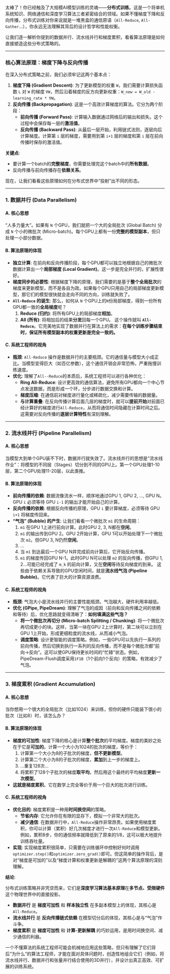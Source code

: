 太棒了！你已经触及了大规模AI模型训练的灵魂——**分布式训练**。这是一个将单机系统知识、网络通信和深度学习算法三者紧密结合的领域。如果不懂梯度下降和反向传播，分布式训练对你来说就是一堆黑盒的通信原语（`All-Reduce`, `All-Gather`...），你永远无法理解其背后的设计哲学和性能权衡。

让我们逐一解析你提到的数据并行、流水线并行和梯度累积，看看算法原理是如何直接塑造这些分布式策略的。

---

### 核心算法原理：梯度下降与反向传播

在深入分布式策略之前，我们必须牢记这两个基本点：

1.  **梯度下降 (Gradient Descent)**: 为了更新模型的权重 `W`，我们需要计算损失函数 `L` 对 `W` 的梯度 `∇W`，然后沿着梯度的反方向更新权重：`W_new = W_old - learning_rate * ∇W`。
2.  **反向传播 (Backpropagation)**: 这是一个高效计算梯度的算法。它分为两个阶段：
    *   **前向传播 (Forward Pass)**: 计算输入数据通过网络后的输出和损失。这个过程中会保存每一层的**激活值**。
    *   **反向传播 (Backward Pass)**: 从最后一层开始，利用链式法则，逐层向后计算梯度。计算第 `i` 层的梯度，需要用到第 `i+1` 层的梯度和第 `i` 层在前向传播时保存的激活值。

**关键点**:
*   要计算一个batch的**完整梯度**，你需要处理完这个batch中的**所有数据**。
*   反向传播与前向传播存在**依赖关系**。

现在，让我们看看这些原理如何在分布式世界中“投射”出不同的形态。

---

### 1. 数据并行 (Data Parallelism)

#### A. 核心思想
“人多力量大”。如果有 `N` 个GPU，我们就把一个大的全局批次 (Global Batch) 分成 `N` 个小的微批次 (Micro-batch)。每个GPU上都有一份**完整的模型副本**，但只处理一小部分数据。

#### B. 算法原理的体现
*   **独立计算**: 在前向和反向传播阶段，每个GPU都可以独立地根据自己的微批次数据计算出一个**局部梯度 (Local Gradient)**。这一步是完全并行的，扩展性很好。
*   **梯度同步的必要性**: 根据梯度下降的原理，我们需要的是基于**整个全局批次**的梯度来更新模型，而不是各自为政。如果每个GPU只用自己的局部梯度更新模型，那它们的模型很快就会走向不同的方向，训练就失败了。
*   **`All-Reduce` 的诞生**: 那么，如何从 `N` 个GPU上的`N`份局部梯度，得到一份所有GPU都一致的**全局梯度**呢？
    1.  **Reduce (归约)**: 将所有GPU上的局部梯度**相加**。
    2.  **All (所有)**: 将相加后的结果**分发**回每一个GPU。
    这个操作就叫 **`All-Reduce`**。它完美地实现了数据并行在算法上的需求：**在每个训练步骤结束时，保证所有模型副本的权重更新是完全一致的。**

#### C. 系统工程师的视角
*   **瓶颈**: `All-Reduce` 操作是数据并行的主要瓶颈。它的通信量与模型大小成正比。当模型变得巨大（如百亿参数），这个通信开销会非常恐怖，严重拖慢训练速度。
*   **优化**: 理解了`All--Reduce`的本质后，系统工程师可以进行各种优化：
    *   **Ring All-Reduce**: 设计更高效的通信算法，避免所有GPU都向一个中心节点发送数据，而是形成一个环，分步进行数据交换和计算。
    *   **梯度压缩**: 在通信前对梯度进行量化或稀疏化，减少需要传输的数据量。
    *   **与计算重叠**: 在反向传播计算后面几层的梯度时，就可以**提前开始**对前面已经计算好的梯度进行`All-Reduce`，从而将通信时间隐藏在计算时间之后。这需要对反向传播的**逐层计算特性**有深刻理解。

---

### 2. 流水线并行 (Pipeline Parallelism)

#### A. 核心思想
当模型大到单个GPU装不下时，数据并行就失效了。流水线并行的思想是“流水线作业”：将模型的不同层（Stages）切分到不同的GPU上。第一个GPU处理1-10层，第二个GPU处理11-20层，以此类推。

#### B. 算法原理的体现
*   **前向传播的依赖**: 数据流像流水一样，顺序地通过GPU 1, GPU 2, ..., GPU N。GPU `i` 必须等待 GPU `i-1` 的输出才能开始自己的计算。
*   **反向传播的依赖**: 根据反向传播的原理，GPU `i` 要计算梯度，必须等待 GPU `i+1` 将梯度传回来。
*   **“气泡” (Bubble) 的产生**: 让我们看看一个微批次 `m1` 的生命周期：
    1.  `m1` 在GPU 1上进行前向计算。此时GPU 2, 3, N都在**空闲**。
    2.  `m1` 的输出传到GPU 2。GPU 2开始计算，GPU 1可以开始处理下一个微批次 `m2`。但GPU 3, N仍然**空闲**。
    3.  ...
    4.  当 `m1` 到达最后一个GPU N并完成前向计算后，它开始反向传播。
    5.  `m1` 的梯度传回GPU N-1。此时GPU N可以处理 `m2` 的反向传播，但GPU 1, 2...可能已经完成了 `m_k` 的前向计算，又在**空闲**等待反向梯度的到来。
    这些由于依赖关系导致的GPU空闲时间，就是**流水线气泡 (Pipeline Bubble)**。它代表了巨大的计算资源浪费。

#### C. 系统工程师的视角
*   **瓶颈**: 气泡大小是流水线并行的主要性能瓶颈。气泡越大，硬件利用率越低。
*   **优化 (GPipe, PipeDream)**: 理解了气泡的成因（前向和反向传播之间的依赖和等待）后，优化思路就变得清晰了：**如何填满这些气泡？**
    *   **将一个微批次再切分 (Micro-batch Splitting / Chunking)**: 将一个微批次再切成更小的块。这样，当第一块在GPU 2上计算时，第二块可以立刻在GPU 1上开始，形成更细粒度的流水线，从而减小气泡。
    *   **调度策略**: 设计更智能的调度策略。例如，一些GPU可以先执行一系列的前向传播，然后切换到执行一系列的反向传播，而不是每个微批次都“前向->反向”。这可以使GPU保持更长时间的“忙碌”状态。例如，PipeDream-Flush调度采用`1F1B`（1个前向1个反向）的策略，有效减少了气泡。

---

### 3. 梯度累积 (Gradient Accumulation)

#### A. 核心思想
当你想用一个很大的全局批次（比如1024）来训练，但你的硬件只能装下很小的批次（比如8）时，该怎么办？

#### B. 算法原理的体现
*   **梯度的可加性**: 梯度下降的核心是计算**整个批次**的平均梯度。梯度的美妙之处在于它是**可加的**。计算一个大小为1024的批次的梯度，等价于：
    1.  计算第一个大小为8的子批次的梯度，**但不更新模型**。
    2.  计算第二个大小为8的子批次的梯度，**累加**到上一步的梯度上。
    3.  ...重复128次...
    4.  将累积了128个子批次的梯度**取平均**，然后用这个最终的平均梯度**更新一次模型**。
*   **这就是梯度累积**。它在数学上完全等价于用一个巨大的批次进行训练。

#### C. 系统工程师的视角
*   **优化目的**: 梯度累积是一种用**时间换空间**的策略。
    *   **节省内存**: 它允许你在有限的显存下，模拟一个非常大的批次。
    *   **减少通信**: 在数据并行中，`All-Reduce`操作非常昂贵。如果使用梯度累积，你可以计算（累积）好几次梯度才进行一次`All-Reduce`和模型更新。例如，累积8步，你的通信频率就降低到了原来的1/8，这可以极大地提升训练吞吐量。
*   **实现**: 实现梯度累积很简单，只需要在训练循环中控制好何时调用`optimizer.step()`和`optimizer.zero_grad()`即可。但这简单的操作背后，是对“梯度是可加的”以及“梯度计算和权重更新是解耦的”这两个算法原理的深刻理解。

**结论**:

分布式训练策略并非凭空而来，它们是**深度学习算法基本原理**在**多节点、受限硬件**这个物理世界中的直接投影。

*   **数据并行** 是 **梯度可加性** 和 **样本独立性** 在多副本模型上的体现，其核心是`All-Reduce`。
*   **流水线并行** 是 **反向传播链式依赖** 在模型切分后的体现，其核心是与“气泡”作斗争。
*   **梯度累积** 是 **梯度可加性** 和 **计算-更新解耦** 的巧妙运用，是用时间换空间、减少通信的利器。

一个不懂算法的系统工程师可能会机械地应用这些策略，但只有理解了它们背后“为什么”的算法工程师，才能在面对具体问题时，创造性地组合它们（例如，将流水线并行、数据并行和张量并行结合使用的3D并行），并设计出真正高效、可扩展的训练系统。